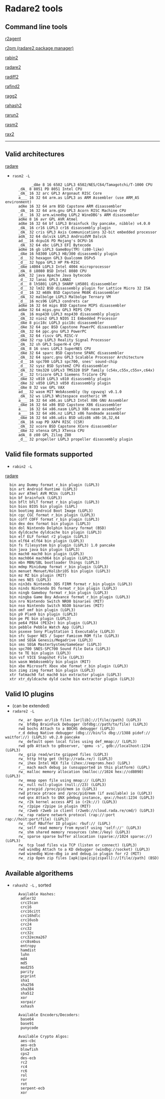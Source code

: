 # Radare2 tools

## Command line tools

  [r2agent](tools/r2agent)

  [r2pm (radare2 package manager)](tools/r2pm)

  [rabin2](tools/rabin2)

  [radare2](tools/radare2)

  [radiff2](tools/radiff2)

  [rafind2](tools/rafind2)

  [ragg2](tools/ragg2)

  [rahash2](tools/rahash2)

  [rarun2](tools/rarun2)

  [rasm2](tools/rasm2)

  [rax2](tools/rax2)

---

## Valid architectures 
   [radare](http://rada.re/r/arch.html)
   - `rasm2 -L`

      
```text
			_dAe 8 16 6502 LGPL3 6502/NES/C64/Tamagotchi/T-1000 CPU
      _dA_ 8 8051 PD 8051 Intel CPU
      _dA_ 16 32 arc GPL3 Argonaut RISC Core
      a___ 16 32 64 arm.as LGPL3 as ARM Assembler (use ARM_AS environment)
      adAe 16 32 64 arm BSD Capstone ARM disassembler
      _dA_ 16 32 64 arm.gnu GPL3 Acorn RISC Machine CPU
      _d__ 16 32 arm.winedbg LGPL2 WineDBG's ARM disassembler
      adAe 8 16 avr GPL AVR Atmel
      adAe 16 32 64 bf LGPL3 Brainfuck (by pancake, nibble) v4.0.0
      _dA_ 16 cr16 LGPL3 cr16 disassembly plugin
      _dA_ 32 cris GPL3 Axis Communications 32-bit embedded processor
      adA_ 32 64 dalvik LGPL3 AndroidVM Dalvik
      ad__ 16 dcpu16 PD Mojang's DCPU-16
      _dA_ 32 64 ebc LGPL3 EFI Bytecode
      adAe 16 gb LGPL3 GameBoy(TM) (z80-like)
      _dAe 16 h8300 LGPL3 H8/300 disassembly plugin
      _d__ 32 hexagon GPL3 Qualcomm DSPv5
      _d__ 32 hppa GPL3 HP PA-RISC
      _dAe i4004 LGPL3 Intel 4004 microprocessor
      _dA_ 8 i8080 BSD Intel 8080 CPU
      adA_ 32 java Apache Java bytecode
      _d__ 32 lanai GPL3 LANAI
      _d__ 8 lh5801 LGPL3 SHARP LH5801 disassembler
      _d__ 32 lm32 BSD disassembly plugin for Lattice Micro 32 ISA
      _d__ 16 32 m68k BSD Capstone M68K disassembler
      _dA_ 32 malbolge LGPL3 Malbolge Ternary VM
      _d__ 16 mcs96 LGPL3 condrets car
      adAe 16 32 64 mips BSD Capstone MIPS disassembler
      adAe 32 64 mips.gnu GPL3 MIPS CPU
      _dA_ 16 msp430 LGPL3 msp430 disassembly plugin
      _dA_ 32 nios2 GPL3 NIOS II Embedded Processor
      _dAe 8 pic18c LGPL3 pic18c disassembler
      _dAe 32 64 ppc BSD Capstone PowerPC disassembler
      _dA_ 32 64 ppc.gnu GPL3 PowerPC
      _dA_ 32 64 riscv GPL RISC-V
      _dAe 32 rsp LGPL3 Reality Signal Processor
      _dA_ 32 sh GPL3 SuperH-4 CPU
      _dA_ 8 16 snes LGPL3 SuperNES CPU
      _dAe 32 64 sparc BSD Capstone SPARC disassembler
      _dA_ 32 64 sparc.gnu GPL3 Scalable Processor Architecture
      _d__ 16 spc700 LGPL3 spc700, snes' sound-chip
      _d__ 32 sysz BSD SystemZ CPU disassembler
      _dA_ 32 tms320 LGPLv3 TMS320 DSP family (c54x,c55x,c55x+,c64x)
      _d__ 32 tricore GPL3 Siemens TriCore CPU
      _dAe 32 v810 LGPL3 v810 disassembly plugin
      _dAe 32 v850 LGPL3 v850 disassembly plugin
      _dAe 8 32 vax GPL VAX
      ad__ 32 wasm MIT WebAssembly (by cgvwzq) v0.1.0
      _dA_ 32 ws LGPL3 Whitespace esotheric VM
      a___ 16 32 64 x86.as LGPL3 Intel X86 GNU Assembler
      _dAe 16 32 64 x86 BSD Capstone X86 disassembler
      a___ 16 32 64 x86.nasm LGPL3 X86 nasm assembler
      a___ 16 32 64 x86.nz LGPL3 x86 handmade assembler
      _dAe 16 32 64 x86.udis BSD udis86 x86-16,32,64
      _dA_ 16 xap PD XAP4 RISC (CSR)
      _dA_ 32 xcore BSD Capstone XCore disassembler
      _dAe 32 xtensa GPL3 XTensa CPU
      adA_ 8 z80 GPL Zilog Z80
      _d__ 32 propeller LGPL3 propeller disassembly plugin
```


## Valid file formats supported 
   - `rabin2 -L`

  [radare](http://rada.re/r/fileformat.html)

      bin any Dummy format r_bin plugin (LGPL3) 
      bin art Android Runtime (LGPL3) 
      bin avr ATmel AVR MCUs (LGPL3) 
      bin bf brainfuck (LGPL3) 
      bin bflt bFLT format r_bin plugin (LGPL3) 
      bin bios BIOS bin plugin (LGPL) 
      bin bootimg Android Boot Image (LGPL3) 
      bin cgc CGC format r_bin plugin (LGPL3) 
      bin coff COFF format r_bin plugin (LGPL3) 
      bin dex dex format bin plugin (LGPL3) 
      bin dol Nintendo Dolphin binary format (BSD) 
      bin dyldcache dyldcache bin plugin (LGPL3) 
      bin elf ELF format r2 plugin (LGPL3) 
      bin elf64 elf64 bin plugin (LGPL3) 
      bin fs filesystem bin plugin (LGPL3) 1.0 pancake
      bin java java bin plugin (LGPL3) 
      bin mach0 mach0 bin plugin (LGPL3) 
      bin mach064 mach064 bin plugin (LGPL3) 
      bin mbn MBN/SBL bootloader things (LGPL3) 
      bin mdmp Minidump format r_bin plugin (LGPL3) 
      bin menuet Menuet/KolibriOS bin plugin (LGPL3) 
      bin mz MZ bin plugin (MIT) 
      bin nes NES (LGPL3) 
      bin nin3ds Nintendo 3DS FIRM format r_bin plugin (LGPL3) 
      bin ninds Nintendo DS format r_bin plugin (LGPL3) 
      bin ningb Gameboy format r_bin plugin (LGPL3) 
      bin ningba Game Boy Advance format r_bin plugin (LGPL3) 
      bin nro Nintendo Switch NRO0 binaries (MIT) 
      bin nso Nintendo Switch NSO0 binaries (MIT) 
      bin omf omf bin plugin (LGPL3) 
      bin p9 Plan9 bin plugin (LGPL3) 
      bin pe PE bin plugin (LGPL3) 
      bin pe64 PE64 (PE32+) bin plugin (LGPL3) 
      bin pebble Pebble Watch App (LGPL) 
      bin psxexe Sony PlayStation 1 Executable (LGPL3) 
      bin sfc Super NES / Super Famicom ROM file (LGPL3) 
      bin smd SEGA Genesis/Megadrive (LGPL3) 
      bin sms SEGA MasterSystem/GameGear (LGPL3) 
      bin spc700 SNES-SPC700 Sound File Data (LGPL3) 
      bin te TE bin plugin (LGPL3) 
      bin vsf VICE Snapshot File (LGPL3) 
      bin wasm WebAssembly bin plugin (MIT) 
      bin xbe Microsoft Xbox xbe format r_bin plugin (LGPL3) 
      bin zimg zimg format bin plugin (LGPL3) 
      xtr fatmach0 fat mach0 bin extractor plugin (LGPL3)
      xtr xtr_dyldcache dyld cache bin extractor plugin (LGPL3)

## Valid IO plugins 
   - (can be extended) 
   - `radare2 -L`

      
```text
      rw_ ar Open ar/lib files [ar|lib]://[file//path] (LGPL3)
      rw_ bfdbg BrainFuck Debugger (bfdbg://path/to/file) (LGPL3)
      rwd bochs Attach to a BOCHS debugger (LGPL3)
      r_d debug Native debugger (dbg:///bin/ls dbg://1388 pidof:// waitfor://) (LGPL3) v0.2.0 pancake
      rw_ default open local files using def_mmap:// (LGPL3)
      rwd gdb Attach to gdbserver, 'qemu -s', gdb://localhost:1234 (LGPL3)
      rw_ gzip read/write gzipped files (LGPL3)
      rw_ http http get (http://rada.re/) (LGPL3)
      rw_ ihex Intel HEX file (ihex://eeproms.hex) (LGPL)
      r__ mach mach debug io (unsupported in this platform) (LGPL)
      rw_ malloc memory allocation (malloc://1024 hex://cd8090) (LGPL3)
      rw_ mmap open file using mmap:// (LGPL3)
      rw_ null null-plugin (null://23) (LGPL3)
      rw_ procpid /proc/pid/mem io (LGPL3)
      rwd ptrace ptrace and /proc/pid/mem (if available) io (LGPL3)
      rwd qnx Attach to QNX pdebug instance, qnx://host:1234 (LGPL3)
      rw_ r2k kernel access API io (r2k://) (LGPL3)
      rw_ r2pipe r2pipe io plugin (MIT)
      rw_ r2web r2web io client (r2web://cloud.rada.re/cmd/) (LGPL3)
      rw_ rap radare network protocol (rap://:port rap://host:port/file) (LGPL3)
      rw_ rbuf RBuffer IO plugin: rbuf:// (LGPL)
      rw_ self read memory from myself using 'self://' (LGPL3)
      rw_ shm shared memory resources (shm://key) (LGPL3)
      rw_ sparse sparse buffer allocation (sparse://1024 sparse://) (LGPL3)
      rw_ tcp load files via TCP (listen or connect) (LGPL3)
      rwd windbg Attach to a KD debugger (windbg://socket) (LGPL3)
      rwd winedbg Wine-dbg io and debug.io plugin for r2 (MIT)
      rw_ zip Open zip files [apk|ipa|zip|zipall]://[file//path] (BSD)
```


## Available algorithems 
   - `rahash2 -L` , sorted

      
```text
      Available Hashes: 
       adler32
       crc15can
       crc16
       crc16citt
       crc16hdlc
       crc16usb
       crc24
       crc32
       crc32c
       crc32ecma267
       crc8smbus
       entropy
       hamdist
       luhn
       md4
       md5
       mod255
       parity
       pcprint
       sha1
       sha256
       sha384
       sha512
       xor
       xorpair
       xxhash
      
      Available Encoders/Decoders: 
       base64
       base91
       punycode
      
      Available Crypto Algos: 
       aes-cbc
       aes-ecb
       blowfish
       cps2
       des-ecb
       rc2
       rc4
       rc6
       rol
       ror
       rot
       serpent-ecb
       xor
```
